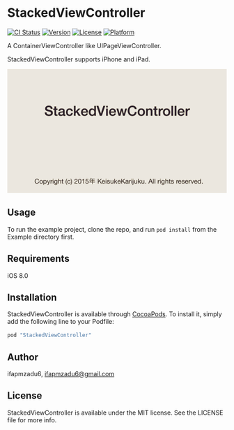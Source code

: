 # StackedViewController

[![CI Status](http://img.shields.io/travis/ifapmzadu6/StackedViewController.svg?style=flat)](https://travis-ci.org/ifapmzadu6/StackedViewController)
[![Version](https://img.shields.io/cocoapods/v/StackedViewController.svg?style=flat)](http://cocoapods.org/pods/StackedViewController)
[![License](https://img.shields.io/cocoapods/l/StackedViewController.svg?style=flat)](http://cocoapods.org/pods/StackedViewController)
[![Platform](https://img.shields.io/cocoapods/p/StackedViewController.svg?style=flat)](http://cocoapods.org/pods/StackedViewController)

A ContainerViewController like UIPageViewController.

StackedViewController supports iPhone and iPad.


![Movie](https://github.com/ifapmzadu6/StackedViewController/blob/master/Movie.gif)

## Usage

To run the example project, clone the repo, and run `pod install` from the Example directory first.

## Requirements

iOS 8.0

## Installation

StackedViewController is available through [CocoaPods](http://cocoapods.org). To install
it, simply add the following line to your Podfile:

```ruby
pod "StackedViewController"
```

## Author

ifapmzadu6, ifapmzadu6@gmail.com

## License

StackedViewController is available under the MIT license. See the LICENSE file for more info.
